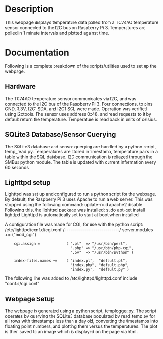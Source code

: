# Description
This webpage displays temperature data polled from a TC74AO temperature sensor connected to the I2C
bus on Raspberry Pi 3. Temperatures are polled in 1 minute intervals and plotted against time.

# Documentation
Following is a complete breakdown of the scripts/utilities used to set up the webpage.

## Hardware
The TC74AO temperature sensor communicates via I2C, and was connected to the I2C bus of the Raspberry
Pi 3. Four connections, to pins GND, 3.3V, I2C1 SDA, and I2C1 SCL were made. Operation was verified
using i2ctools. The sensor uses address 0x48, and read requests to it by default return the 
temperature. Temperature is read back in units of celsius.

## SQLite3 Database/Sensor Querying
The SQLite3 database and sensor querying are handled by a python script, temp\_read.py. 
Temperatures are stored in timestamp, temperature pairs in a table within the SQL database.
I2C communication is reliazed through the SMBus python module. The table is updated with current
information every 60 seconds

## Lighttpd setup
Lighttpd was set up and configured to run a python script for the webpage. By default,
the Raspberry Pi 3 uses Apache to run a web server. This was stopped using the following command:
        update-rc.d apache2 disable
Following this, the lighttpd package was installed:
        sudo apt-get install lighttpd
Lighttpd is automatically set to start at boot when installed

A configuration file was made for CGI, for use with the python script:
        /etc/lighttpd/conf.d/cgi.conf
        /----------------------------/
        server.modules += ("mod\_cgi")
        
        cgi.assign =            ( ".pl"  => "/usr/bin/perl",
                                  ".php" => "/usr/bin/php-cgi",
                                  ".py"  => "/usr/bin/python" )
        
        index-files.names +=    ( "index.pl",  "default.pl",
                                  "index.php", "default.php",
                                  "index.py",  "default.py" )

The following line was added to /etc/lighttpd/lighttpd.conf
        include "conf.d/cgi.conf"

## Webpage Setup
The webpage is generated using a python script, templogger.py. The script operates by querying
the SQLite3 database populated by read\_temp.py for all rows with timestamps less than a day old, 
converting the timestamps into floating point numbers, and plotting them versus the temperatures. The plot
is then saved to an image which is displayed on the page via html.
